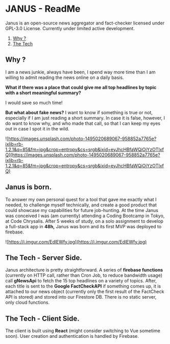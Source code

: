 # JANUS - ReadMe

Janus is an open-source news aggregator and fact-checker licensed under GPL-3.0 License. Currently under limited active development.

1. [Why ?](##why%20?)
2. [The Tech](##the-tech---server-side.)



## Why ?

I am a news junkie, always have been, I spend way more time than I am willing to admit reading the news online on a daily basis. 

**What if there was a place that could give me all top headlines by topic with a short meaningful summary?** 

I would save so much time! 

**But what about fake news?** I want to know if something is true or not, especially if I am just reading a short summary. In case it is false, however,  I do want to know why, and who made that call, so that I can keep my eyes out in case I spot it in the wild.

![https://images.unsplash.com/photo-1495020689067-958852a7765e?ixlib=rb-1.2.1&q=85&fm=jpg&crop=entropy&cs=srgb&ixid=eyJhcHBfaWQiOjYzOTIxfQ](https://images.unsplash.com/photo-1495020689067-958852a7765e?ixlib=rb-1.2.1&q=85&fm=jpg&crop=entropy&cs=srgb&ixid=eyJhcHBfaWQiOjYzOTIxfQ)

## Janus is born.

To answer my own personal quest for a tool that gave me exactly what I needed, to challenge myself technically, and create a good product that could showcase my capabilities for future job-hunting. At the time Janus was conceived I was (am currently) attending a Coding Bootcamp in Tokyo, at Code Chrysalis. After 5 weeks of study, on a solo assignment to develop a full-stack app in **48h,** Janus was born and its first MVP was deployed to firebase.

![https://i.imgur.com/EdlEWfy.jpg](https://i.imgur.com/EdlEWfy.jpg)

## The Tech - Server Side.

Janus architecture is pretty straightforward. A series of **firebase functions** (currently on HTTP call, rather than Cron Job, to reduce bandwidth usage) call **gNewsApi** to fetch the 15 top headlines on a variety of topics. After, each title is sent to the **Google FactCheckAPI** if something comes up, it is attached to our news object (currently only the first result of the FactCheck API is stored) and stored into our Firestore DB. There is no static server, only cloud functions.

## The Tech - Client Side.

The client is built using **React** (might consider switching to Vue sometime soon). User creation and authentication is handled by Firebase.
